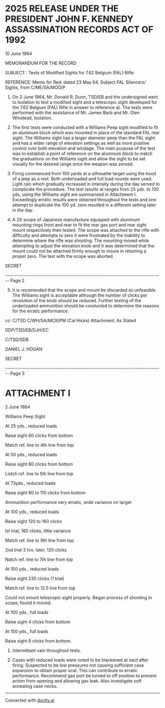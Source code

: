 # 2025 RELEASE UNDER THE PRESIDENT JOHN F. KENNEDY ASSASSINATION RECORDS ACT OF 1992

10 June 1964

MEMORANDUM FOR THE RECORD

SUBJECT : Tests of Modified Sights for 7.62 Belgium (FAL) Rifle

REFERENCE: Memo for Red. dated 23 May 64, Subject FAL Silencers/ Sights, from C/ME/SA/MOD/P

1. On 2 June 1964, Mr. Donald R. Dunn, TSD/EB and the undersigned went to Isolation to test a modified sight and a telescopic sight developed for the 7.62 Belgium (FAL) Rifle in answer to reference a). The tests were performed with the assistance of Mr. James Barb and Mr. Glen Winstead, Isolation.

2. The first tests were conducted with a Williams Peep sight modified to fit an aluminum block which was mounted in place of the standard FAL rear sight. The Williams sight has a larger diameter peep than the FAL sight and has a wider range of elevation settings as well as more positive control over both elevation and windage. The main purpose of the test was to establish a point of reference on the aluminum block to match the graduations on the Williams sight and allow the sight to be set visually for the desired range once the weapon was zeroed.

3. Firing commenced from 100 yards at a silhouette target using the hood of a jeep as a rest. Both underloaded and full load rounds were used. Light rain which gradually increased in intensity during the day served to complicate the procedure. The test results at ranges from 25 yds. to 130 yds, using the Williams sight are summarized in Attachment I. Exceedingly erratic results were obtained throughout the tests and one attempt to duplicate the 100 yd. zero resulted in a different setting later in the day.

4. A 2X scope of Japanese manufacture equipped with aluminum mounting rings front and rear to fit the rear gas port and rear sight mount respectively then tested. The scope was attached to the rifle with difficulty and attempts to zero it were frustrated by the inability to determine where the rifle was shooting. The mounting moved while attempting to adjust the elevation knob and it was determined that the mount could not be attached firmly enough to insure in retaining a proper zero. The test with the scope was aborted.

SECRET


-------------------------------------------------------------------------------- Page 2

5. It is recomended that the scope and mount be discarded as unfeasible. The Williams sight is acceptable although the number of clicks per revolution of the knob should be reduced. Further testing of the underloaded ammunition should be conducted to determine the reasons for the erratic performance.

cc: C/TSD
C/WH/SA/MCR/PM (Cal Hicks)
Attachment: As Stated

DDP/TSD/EB/DJH/EC

C/TSD/SDB





DANIEL J. HOGAN





SECRET


-------------------------------------------------------------------------------- Page 3

# ATTACHMENT I

2 June 1964

Williams Peep Sight

At 25 yds., reduced loads

Raise sight 60 clicks from bottom

Match ref. line to 4th line from top

At 50 yds., reduced loads

Raise sight 80 clicks from bottom

Listch rof. line to 5th line from top

At 73yds., reduced loads

Raise sight 80 to 110 clicks from bottom

Ammunition performance very erratic, wide variance on target

At 100 yds., reduced loads

Raise sight 120 to 160 clicks

Ist trial, 160 clicks, little variance

Match ref. line to 9th line from top

2nd trial 3 hrs. later, 120 clicks

Natch ref. line to 7th line from top

At 150 yds., reduced loads

Raise sight 230 clicks (1 trial)

Match rof. line to 12.5 line from top

Could not mount telescopic sight properly. Began process of shooting in scope, found it moved.

At 100 yds., full loads

Raise sight 4 clicks from bottom

At 150 yds., full loads

Raise sight 8 clicks from bottom.

1. Intermittant vain throughout tests.

2. Cases with reduced loads were noted to be blackened at nect after firing. Suspected to be low pressures not causing sufficient case expansion to obtain proper scal. This can contribute to erratic performance. Recommend gas port be turned to off position to prevent action from opening and allowing gas leak. Also investigate soft annealing case necks.


---
Converted with [doctly.ai](https://doctly.ai)